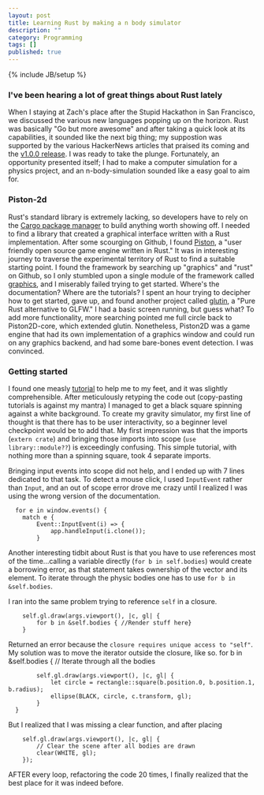 ```yaml
---
layout: post
title: Learning Rust by making a n body simulator
description: ""
category: Programming
tags: []
published: true
---
```


{% include JB/setup %}

### I've been hearing a lot of great things about Rust lately


When I staying at Zach's place after the Stupid Hackathon in San Francisco, we discussed the various new languages popping up on the horizon. Rust was basically "Go but more awesome" and after taking a quick look at its capabilities, it sounded like the next big thing; my suppostion was supported by the various HackerNews articles that praised its coming and the [v1.0.0 release](http://blog.rust-lang.org/2014/12/12/1.0-Timeline.html). I was ready to take the plunge. 
Fortunately, an opportunity presented itself; I had to make a computer simulation for a physics project, and an n-body-simulation sounded like a easy goal to aim for.

### Piston-2d

Rust's standard library is extremely lacking, so developers have to rely on the [Cargo package manager](https://crates.io/) to build anything worth showing off. I needed to find a library that created a graphical interface written with a Rust implementation. After some scourging on Github, I found [Piston](http://www.piston.rs/), a "user friendly open source game engine written in Rust."
 It was in interesting journey to traverse the experimental territory of Rust to find a suitable starting point. I found the framework by searching up "graphics" and "rust" on Github, so I only stumbled upon a single module of the framework called [graphics](https://github.com/PistonDevelopers/graphics), and I miserably failed trying to get started. Where's the documentation? Where are the tutorials? I spent an hour trying to decipher how to get started, gave up, and found another project called [glutin](https://github.com/tomaka/glutin), a "Pure Rust alternative to GLFW." I had a basic screen running, but guess what? To add more functionality, more searching pointed me full circle back to Piston2D-core, which extended glutin. Nonetheless, Piston2D was a game engine that had its own implementation of a graphics window and could run on any graphics backend, and had some bare-bones event detection. I was convinced.

### Getting started

I found one measly [tutorial](https://github.com/PistonDevelopers/Piston-Tutorials/tree/master/getting-started) to help me to my feet, and it was slightly comprehensible. After meticulously retyping the code out (copy-pasting tutorials is against my mantra) I managed to get a black square spinning against a white background. To create my gravity simulator, my first line of thought is that there has to be user interactivity, so a beginner level checkpoint would be to add that. My first impression was that the imports (`extern crate`) and bringing those imports into scope (`use library::module??`) is exceedingly confusing. This simple tutorial, with nothing more than a spinning square, took 4 separate imports.

Bringing input events into scope did not help, and I ended up with 7 lines dedicated to that task. To detect a mouse click, I used `InputEvent` rather than `Input`, and an out of scope error drove me crazy until I realized I was using the wrong version of the documentation.
 
 	  for e in window.events() {
        match e {            
            Event::InputEvent(i) => {
                app.handleInput(i.clone());
            }
            
Another interesting tidbit about Rust is that you have to use references most of the time...calling a variable directly (`for b in self.bodies`) would create a borrowing error, as that statement takes ownership of the vector and its element. To iterate through the physic bodies one has to use `for b in &self.bodies`.

I ran into the same problem trying to reference `self` in a closure. 

	    self.gl.draw(args.viewport(), |c, gl| {
        	for b in &self.bodies { //Render stuff here}
        }
Returned an error because the `closure requires unique access to "self"`. My solution was to move the iterator outside the closure, like so.
	 for b in &self.bodies {
            // Iterate through all the bodies

            self.gl.draw(args.viewport(), |c, gl| {
                let circle = rectangle::square(b.position.0, b.position.1, b.radius);                             
            	ellipse(BLACK, circle, c.transform, gl);
            }
      }
      
 But I realized that I was missing a clear function, and after placing 
 
 	    self.gl.draw(args.viewport(), |c, gl| {
            // Clear the scene after all bodies are drawn
            clear(WHITE, gl);
        });
 AFTER every loop, refactoring the code 20 times, I finally realized that the best place for it was indeed before. 
	
            
        
            
            
